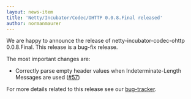 ```yaml
---
layout: news-item
title: 'Netty/Incubator/Codec/OHTTP 0.0.8.Final released'
author: normanmaurer
---
```


We are happy to announce the release of netty-incubator-codec-ohttp 0.0.8.Final. This release is a bug-fix release.

The most important changes are:

* Correctly parse empty header values when Indeterminate-Length Messages are used ([#57](https://github.com/netty/netty-incubator-codec-ohttp/issues/57))

For more details related to this release see our [bug-tracker](https://github.com/netty/netty-incubator-codec-ohttp/milestone/8?closed=1). 
